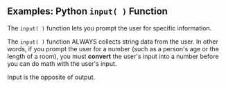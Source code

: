 ## Examples: Python `input( )` Function

The `input( )` function lets you prompt the user for specific information.

The `input( )` function ALWAYS collects string data from the user.  In other words, if you prompt the user for a number (such as a person's age or the length of a room), you must **convert** the user's input into a number before you can do math with the user's input.

Input is the opposite of output.

